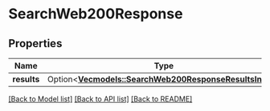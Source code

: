 # SearchWeb200Response

## Properties

Name | Type | Description | Notes
------------ | ------------- | ------------- | -------------
**results** | Option<[**Vec<models::SearchWeb200ResponseResultsInner>**](searchWeb_200_response_results_inner.md)> |  | [optional]

[[Back to Model list]](../README.md#documentation-for-models) [[Back to API list]](../README.md#documentation-for-api-endpoints) [[Back to README]](../README.md)


